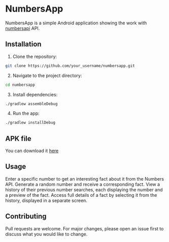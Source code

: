 # NumbersApp

NumbersApp is a simple Android application showing the work with [numbersapi](http://numbersapi.com/#random/year) API.

## Installation

1. Clone the repository:
```bash
git clone https://github.com/your_username/numbersapp.git
```
2. Navigate to the project directory:
```bash
cd numbersapp
```
3. Install dependencies:
```bash
./gradlew assembleDebug
```
4. Run the app:
```bash
./gradlew installDebug
```

## APK file
You can download it [here](https://drive.google.com/file/d/1vDYfi6w03rcSKW85a4vNTNjTfVMcly7S/view?usp=sharing)

## Usage

Enter a specific number to get an interesting fact about it from the Numbers API.
Generate a random number and receive a corresponding fact.
View a history of their previous number searches, each displaying the number and a preview of the fact.
Access full details of a fact by selecting it from the history, displayed in a separate screen.

## Contributing

Pull requests are welcome. For major changes, please open an issue first
to discuss what you would like to change.
